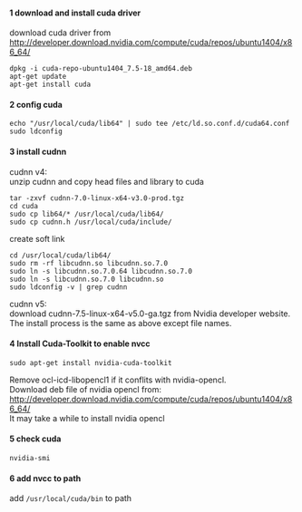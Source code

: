 #### 1 download and install cuda driver   
download cuda driver from http://developer.download.nvidia.com/compute/cuda/repos/ubuntu1404/x86_64/   
```
dpkg -i cuda-repo-ubuntu1404_7.5-18_amd64.deb       
apt-get update      
apt-get install cuda      
```
#### 2  config cuda
```  
echo "/usr/local/cuda/lib64" | sudo tee /etc/ld.so.conf.d/cuda64.conf    
sudo ldconfig    
```
#### 3 install cudnn
cudnn v4:   
unzip cudnn and copy head files and library to cuda
```
tar -zxvf cudnn-7.0-linux-x64-v3.0-prod.tgz   
cd cuda
sudo cp lib64/* /usr/local/cuda/lib64/    
sudo cp cudnn.h /usr/local/cuda/include/    
```
create soft link
```
cd /usr/local/cuda/lib64/    
sudo rm -rf libcudnn.so libcudnn.so.7.0    
sudo ln -s libcudnn.so.7.0.64 libcudnn.so.7.0    
sudo ln -s libcudnn.so.7.0 libcudnn.so    
sudo ldconfig -v | grep cudnn    
```

cudnn v5:    
download cudnn-7.5-linux-x64-v5.0-ga.tgz from Nvidia developer website.   
The install process is the same as above except file names.   

#### 4 Install Cuda-Toolkit to enable nvcc
```
sudo apt-get install nvidia-cuda-toolkit
```
Remove ocl-icd-libopencl1 if it conflits with nvidia-opencl.    
Download deb file of nvidia opencl from:   
http://developer.download.nvidia.com/compute/cuda/repos/ubuntu1404/x86_64/    
It may take a while to install nvidia opencl   

#### 5 check cuda
```
nvidia-smi
```

#### 6 add nvcc to path
add ```/usr/local/cuda/bin``` to path
